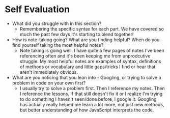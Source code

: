 # Self Evaluation

- What did you struggle with in this section?
    - Remembering the specific syntax for each part. We have covered so much the past few days it's starting to blend together!
- How is note-taking going? What are you finding helpful? When do you find yourself taking the most helpful notes?
    - Note taking is going well. I have quite a few pages of notes I've been referencing often and it's been keeping me from unprodcutive struggle. My most helpful notes are examples of syntax, definitions of methods or vocabulary and little gaps/tricks I find or hear that aren't immediately obvious. 
- What are you noticing that you lean into - Googling, or trying to solve a problem in code on your own first?
    - I usually try to solve a problem first. Then I reference my notes. Then I reference the lessons. If that still doesn't fix it or I realize I'm trying to do something I haven't seen/done before, I google it. Googling has actually really helped me learn a lot more, not just new methods, but better understanding of how JavaScript interprets the code.
